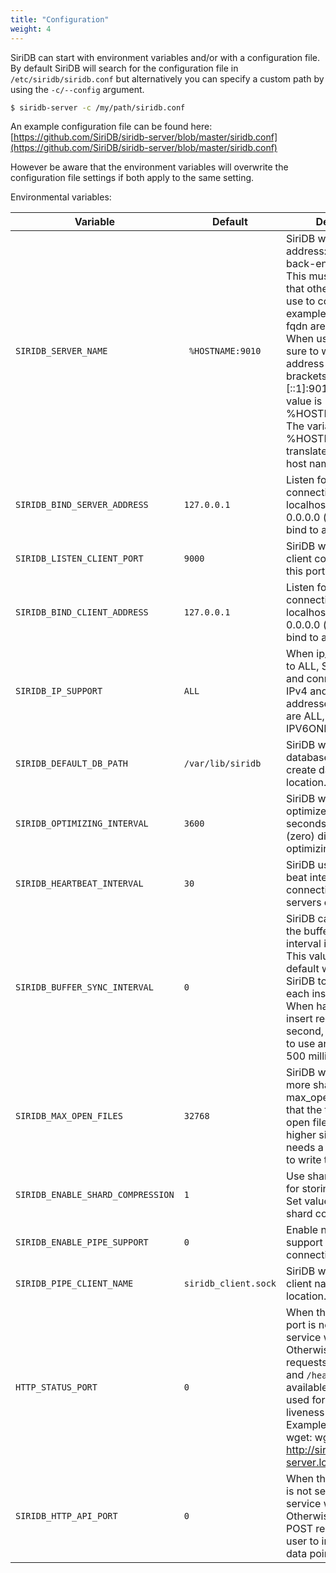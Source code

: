 ```yaml
---
title: "Configuration"
weight: 4
---
```


SiriDB can start with environment variables and/or with a configuration file. By default SiriDB will search for the configuration file in `/etc/siridb/siridb.conf` but alternatively you can specify a custom path by using the `-c/--config` argument.

```bash
$ siridb-server -c /my/path/siridb.conf
```
An example configuration file can be found here:
[https://github.com/SiriDB/siridb-server/blob/master/siridb.conf](https://github.com/SiriDB/siridb-server/blob/master/siridb.conf)


However be aware that the environment variables will overwrite the configuration file settings if both apply to the same setting.

Environmental variables:

Variable | Default | Description
-------- | ------- | -----------
`SIRIDB_SERVER_NAME` | ` %HOSTNAME:9010` | SiriDB will use this address:port for it's back-end connections. This must be an address that other servers can use to connect to. For example IPv4, IPv6 or a fqdn are all possible. When using IPv6 be sure to wrap the ip address with square brackets. For example [::1]:9010. The default value is %HOSTNAME:9010. The variable %HOSTNAME will be translate to the systems host name.
`SIRIDB_BIND_SERVER_ADDRESS` | `127.0.0.1` | Listen for SiriDB-server connections only on localhost. Use value 0.0.0.0 (or :: for IPv6) to bind to all interfaces.
`SIRIDB_LISTEN_CLIENT_PORT` | `9000` | SiriDB will listen for client connections on this port number.
`SIRIDB_BIND_CLIENT_ADDRESS` | `127.0.0.1` | Listen for client connections only on localhost. Use value 0.0.0.0 (or :: for IPv6) to bind to all interfaces.
`SIRIDB_IP_SUPPORT` | `ALL` | When ip_support is set to ALL, SiriDB will listen and connect to both IPv4 and IPv6 addresses. Valid options are ALL, IPV4ONLY and IPV6ONLY.
`SIRIDB_DEFAULT_DB_PATH` | `/var/lib/siridb` | SiriDB will load databases from, and create databases in this location.
`SIRIDB_OPTIMIZING_INTERVAL` | `3600` | SiriDB will run an optimize task each X seconds. A value of 0 (zero) disables optimizing.
`SIRIDB_HEARTBEAT_INTERVAL` | `30` | SiriDB uses a heart-beat interval to keep connections with other servers online.
`SIRIDB_BUFFER_SYNC_INTERVAL` | `0` | SiriDB can run fsync on the buffer file on an interval in milliseconds. This value is set to 0 by default which tells SiriDB to run fsync after each insert request. When having many insert requests per second, it can be useful to use an interval like 500 milliseconds.
`SIRIDB_MAX_OPEN_FILES` | `32768` | SiriDB will not open more shard files than max_open_files. Note that the total number of open files can be sligtly higher since SiriDB also needs a few other files to write to.
`SIRIDB_ENABLE_SHARD_COMPRESSION` | `1` | Use shard compression for storing data points. Set value 0 to disable shard compression.
`SIRIDB_ENABLE_PIPE_SUPPORT` | `0` | Enable named pipe support for client connections.
`SIRIDB_PIPE_CLIENT_NAME` | `siridb_client.sock` | SiriDB will bind the client named pipe in this location.
`HTTP_STATUS_PORT` | `0` | When the HTTP status port is not set (or 0), the service will not start. Otherwise the HTTP requests `/status`, `/ready` and `/healthy` are available which can be used for readiness and liveness requests. Example usage using wget: wget -q -O - http://siridb-server.local:8080/status
`SIRIDB_HTTP_API_PORT` | `0` | When the HTTP API port is not set (or 0), the API service will not start. Otherwise the HTTP POST requests can be user to insert or query data points.
